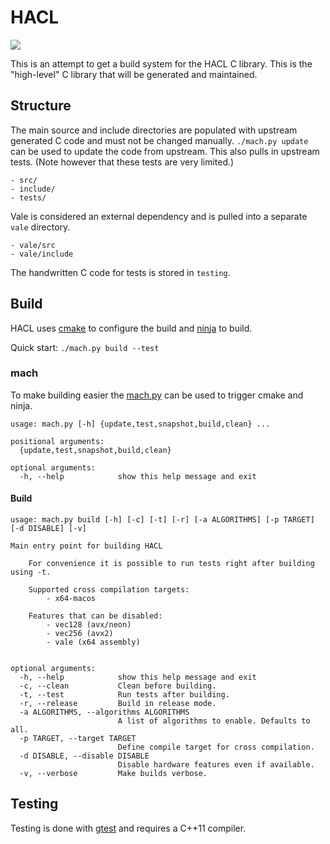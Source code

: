 # HACL

![][status]

This is an attempt to get a build system for the HACL C library.
This is the "high-level" C library that will be generated and maintained.

## Structure

The main source and include directories are populated with upstream generated
C code and must not be changed manually.
`./mach.py update` can be used to update the code from upstream.
This also pulls in upstream tests.
(Note however that these tests are very limited.)

```
- src/
- include/
- tests/
```

Vale is considered an external dependency and is pulled into a separate `vale` directory.

```
- vale/src
- vale/include
```

The handwritten C code for tests is stored in `testing`.

## Build

HACL uses [cmake] to configure the build and [ninja] to build.

Quick start: `./mach.py build --test`

### mach

To make building easier the [mach.py] can be used to trigger cmake and ninja.

```
usage: mach.py [-h] {update,test,snapshot,build,clean} ...

positional arguments:
  {update,test,snapshot,build,clean}

optional arguments:
  -h, --help            show this help message and exit
```

#### Build

```
usage: mach.py build [-h] [-c] [-t] [-r] [-a ALGORITHMS] [-p TARGET] [-d DISABLE] [-v]

Main entry point for building HACL

    For convenience it is possible to run tests right after building using -t.

    Supported cross compilation targets:
        - x64-macos

    Features that can be disabled:
        - vec128 (avx/neon)
        - vec256 (avx2)
        - vale (x64 assembly)


optional arguments:
  -h, --help            show this help message and exit
  -c, --clean           Clean before building.
  -t, --test            Run tests after building.
  -r, --release         Build in release mode.
  -a ALGORITHMS, --algorithms ALGORITHMS
                        A list of algorithms to enable. Defaults to all.
  -p TARGET, --target TARGET
                        Define compile target for cross compilation.
  -d DISABLE, --disable DISABLE
                        Disable hardware features even if available.
  -v, --verbose         Make builds verbose.
```

## Testing

Testing is done with [gtest] and requires a C++11 compiler.

[cmake]: https://cmake.org/
[ninja]: https://ninja-build.org/
[mach.py]: ./mach.py
[gtest]: https://google.github.io/googletest/
[status]: https://img.shields.io/badge/status-experimental-red.svg?style=for-the-badge
